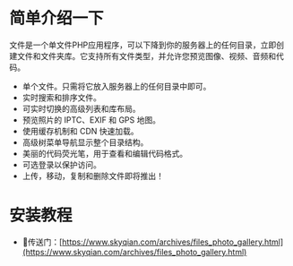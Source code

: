 # 简单介绍一下

文件是一个单文件PHP应用程序，可以下降到你的服务器上的任何目录，立即创建文件和文件夹库。它支持所有文件类型，并允许您预览图像、视频、音频和代码。

- 单个文件。只需将它放入服务器上的任何目录中即可。
- 实时搜索和排序文件。
- 可实时切换的高级列表和库布局。
- 预览照片的 IPTC、EXIF 和 GPS 地图。
- 使用缓存机制和 CDN 快速加载。
- 高级树菜单导航显示整个目录结构。
- 美丽的代码荧光笔，用于查看和编辑代码格式。
- 可选登录以保护访问。
- 上传，移动，复制和删除文件即将推出！

# 安装教程

- 🔗传送门：[https://www.skyqian.com/archives/files_photo_gallery.html](https://www.skyqian.com/archives/files_photo_gallery.html)
